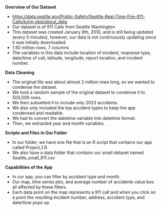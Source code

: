 **Overview of Our Dataset**
- https://data.seattle.gov/Public-Safety/Seattle-Real-Time-Fire-911-Calls/kzjm-xkqj/about_data
- Our dataset is of 911 Calls from Seattle Washington
- This dataset was created January 8th, 2010, and is still being updated (every 5 minutes), however, our data is not continuously updating since it was initially downloaded.
- 1.92 million rows, 7 columns
- The variables in this data include location of incident, response type, date/time of call, latitude, longitude, report location, and incident number.

**Data Cleaning**
- The original file was about almost 2 million rows long, so we wanted to condense the dataset.
- We took a random sample of the original dataset to condense it to 500,000 rows.
- We then subsetted it to include only 2023 accidents.
- We also only included the top accident types to keep the app condensed and readable.
- We had to convert the datetime variable into datetime format.
- Then, we extracted year and month variables.

**Scripts and Files in Our Folder**
- In our folder, we have one file that is an R script that contains our app called Project_1.R.
- We also have a data folder that contains our small dataset named Seattle_small_911.csv

**Capabilities of the App**
- In our app, you can filter by accident type and month.
- Our map, time series plot, and average number of accidents value box all affected by these filters.
- Each data point on the map represents a 911 call and when you click on a point the resulting incident number, address, accident type, and date/time pops up.
